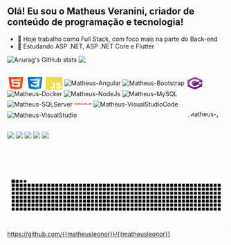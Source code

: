 ## Olá! Eu sou o Matheus Veranini, criador de conteúdo de programação e tecnologia!

- 🔭 Hoje trabalho como Full Stack, com foco mais na parte do Back-end
- 🌱 Estudando ASP .NET, ASP .NET Core e Flutter



![Anurag's GitHub stats](https://github-readme-stats.vercel.app/api?username=matheusleonor&show_icons=true&bg_color=00000000)
<a href=""> <img align="top" src="https://github-readme-stats-sigma-five.vercel.app/api/top-langs/?username=matheusleonor&theme=react&line_height=40&hide=css"/> </a>




<div style="display: inline_block"><br>
  <img align="center" alt="Matheus-HTML" height="30" width="40" src="https://raw.githubusercontent.com/devicons/devicon/master/icons/html5/html5-original.svg">
  <img align="center" alt="Matheus-CSS" height="30" width="40" src="https://raw.githubusercontent.com/devicons/devicon/master/icons/css3/css3-original.svg">
  <img align="center" alt="Matheus-Js" height="30" width="40" src="https://raw.githubusercontent.com/devicons/devicon/master/icons/javascript/javascript-plain.svg">
  <img align="center" alt="Matheus-Angular" height="30" width="40" src="https://cdn.jsdelivr.net/gh/devicons/devicon/icons/angularjs/angularjs-original.svg">
  <img align="center" alt="Matheus-Bootstrap" height="30" width="40" src="https://cdn.jsdelivr.net/gh/devicons/devicon/icons/bootstrap/bootstrap-original.svg">
  <img align="center" alt="Matheus-Csharp" height="30" width="40" src="https://raw.githubusercontent.com/devicons/devicon/master/icons/csharp/csharp-original.svg">
  <img align="center" alt="Matheus-Docker" height="30" width="40" src="https://cdn.jsdelivr.net/gh/devicons/devicon/icons/docker/docker-original.svg">
  <img align="center" alt="Matheus-NodeJs" height="30" width="40" src="https://cdn.jsdelivr.net/gh/devicons/devicon/icons/nodejs/nodejs-original.svg">
  <img align="center" alt="Matheus-MySQL" height="30" width="40" src="https://cdn.jsdelivr.net/gh/devicons/devicon/icons/mysql/mysql-original.svg">
  <img align="center" alt="Matheus-SQLServer" height="30" width="40" src="https://www.svgrepo.com/show/303229/microsoft-sql-server-logo.svg">
  <img align="center" alt="Matheus-SQLServer" height="30" width="40" src="https://raw.githubusercontent.com/devicons/devicon/master/icons/oracle/oracle-original.svg">
  <img align="center" alt="Matheus-VisualStudioCode" height="30" width="40" src="https://cdn.jsdelivr.net/gh/devicons/devicon/icons/vscode/vscode-original.svg">
  <img align="center" alt="Matheus-VisualStudio" height="30" width="40" src="https://cdn.jsdelivr.net/gh/devicons/devicon/icons/visualstudio/visualstudio-plain.svg">

  <img align="right" alt="Matheus-pic" height="150" style="border-radius:50px;" src="https://cdn.discordapp.com/attachments/754529877243330708/1146091531833446470/WhatsApp_Image_2022-12-14_at_20.43.24.jpg">
</div>
  
  ##
 
<div> 
  <a href="https://www.instagram.com/vera9_/" target="_blank"><img src="https://img.shields.io/badge/-Instagram-%23E4405F?style=for-the-badge&logo=instagram&logoColor=white" target="_blank"></a>
 	<a href="https://www.twitch.tv/sql_leoncio" target="_blank"><img src="https://img.shields.io/badge/Twitch-9146FF?style=for-the-badge&logo=twitch&logoColor=white" target="_blank"></a>
 <a href="https://discord.gg/KX2Bp4M9eu" target="_blank"><img src="https://img.shields.io/badge/Discord-7289DA?style=for-the-badge&logo=discord&logoColor=white" target="_blank"></a> 
  <a href = "mailto:matheusveranini_1999@hotmail.com"><img src="https://img.shields.io/badge/Microsoft_Outlook-0078D4?style=for-the-badge&logo=microsoft-outlook&logoColor=white" target="_blank"></a>
  <a href="https://www.linkedin.com/in/matheus-veranini-855412151/" target="_blank"><img src="https://img.shields.io/badge/-LinkedIn-%230077B5?style=for-the-badge&logo=linkedin&logoColor=white" target="_blank"></a> 
  
![Snake animation](https://github.com/matheusleonor/matheusleonor/blob/output/github-contribution-grid-snake.svg)

  
https://github.com/{{matheusleonor}}/{{matheusleonor}}
